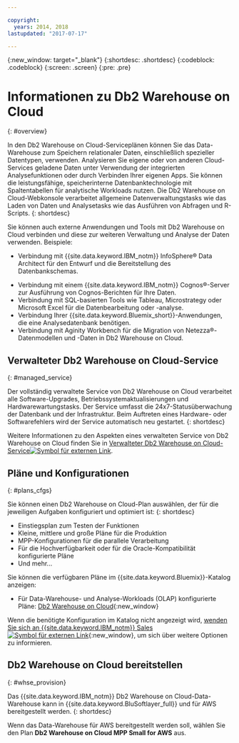 ```yaml
---

copyright:
  years: 2014, 2018
lastupdated: "2017-07-17"

---
```


<!-- Attribute definitions --> 
{:new_window: target="_blank"}
{:shortdesc: .shortdesc}
{:codeblock: .codeblock}
{:screen: .screen}
{:pre: .pre}

# Informationen zu Db2 Warehouse on Cloud
{: #overview}

In den Db2 Warehouse on Cloud-Serviceplänen können Sie das Data-Warehouse zum Speichern relationaler Daten, einschließlich spezieller Datentypen, verwenden. Analysieren Sie eigene oder von anderen Cloud-Services geladene Daten unter Verwendung der integrierten Analysefunktionen oder durch Verbinden Ihrer eigenen Apps. Sie können die leistungsfähige, speicherinterne Datenbanktechnologie mit Spaltentabellen für analytische Workloads nutzen. Die Db2 Warehouse on Cloud-Webkonsole verarbeitet allgemeine Datenverwaltungstasks wie das Laden von Daten und Analysetasks wie das Ausführen von Abfragen und R-Scripts.
{: shortdesc}

Sie können auch externe Anwendungen und Tools mit Db2 Warehouse on Cloud verbinden und diese zur weiteren Verwaltung und Analyse der Daten verwenden. Beispiele:
   * Verbindung mit {{site.data.keyword.IBM_notm}} InfoSphere® Data Architect für den Entwurf und die Bereitstellung des Datenbankschemas.
<!--   * Connect Esri ArcGIS to perform geospatial analytics and map publishing with your data. -->
   * Verbindung mit einem {{site.data.keyword.IBM_notm}} Cognos®-Server zur Ausführung von Cognos-Berichten für Ihre Daten.
   * Verbindung mit SQL-basierten Tools wie Tableau, Microstrategy oder Microsoft Excel für die Datenbearbeitung oder -analyse.
   * Verbindung Ihrer {{site.data.keyword.Bluemix_short}}-Anwendungen, die eine Analysedatenbank benötigen.
   * Verbindung mit Aginity Workbench für die Migration von Netezza®-Datenmodellen und -Daten in Db2 Warehouse on Cloud.

## Verwalteter Db2 Warehouse on Cloud-Service
{: #managed_service}

Der vollständig verwaltete Service von Db2 Warehouse on Cloud verarbeitet alle Software-Upgrades, Betriebssystemaktualisierungen und Hardwarewartungstasks. Der Service umfasst die 24x7-Statusüberwachung der Datenbank und der Infrastruktur. Beim Auftreten eines Hardware- oder Softwarefehlers wird der Service automatisch neu gestartet.
{: shortdesc}

Weitere Informationen zu den Aspekten eines verwalteten Service von Db2 Warehouse on Cloud finden Sie in [Verwalteter Db2 Warehouse on Cloud-Service![Symbol für externen Link](../../icons/launch-glyph.svg "Symbol für externen Link")](https://www.ibm.com/support/knowledgecenter/SS6NHC/com.ibm.swg.im.dashdb.doc/managed_service.html "Symbol für externen Link").

## Pläne und Konfigurationen
{: #plans_cfgs}

Sie können einen Db2 Warehouse on Cloud-Plan auswählen, der für die jeweiligen Aufgaben konfiguriert und optimiert ist:
{: shortdesc}

   * Einstiegsplan zum Testen der Funktionen
   * Kleine, mittlere und große Pläne für die Produktion
   * MPP-Konfigurationen für die parallele Verarbeitung
   * Für die Hochverfügbarkeit oder für die Oracle-Kompatibilität konfigurierte Pläne
   * Und mehr...

Sie können die verfügbaren Pläne im {{site.data.keyword.Bluemix}}-Katalog anzeigen:
   * Für Data-Warehouse- und Analyse-Workloads (OLAP) konfigurierte Pläne: [Db2 Warehouse on Cloud](https://console.ng.bluemix.net/catalog/services/dashdb-for-analytics){:new_window}
<!--   * Plans configured for high-speed, transactional processing (OLTP): [{{site.data.keyword.dashdbshort_notm}} for Transactions](https://console.ng.bluemix.net/catalog/services/dashdb-for-transactions-sql-database){:new_window} -->

Wenn die benötigte Konfiguration im Katalog nicht angezeigt wird, [wenden Sie sich an {{site.data.keyword.IBM_notm}} Sales ![Symbol für externen Link](../../icons/launch-glyph.svg "Symbol für externen Link")](https://www.ibm.com/connect/ibm/us/en/?lnk=fcw "Symbol für externen Link"){:new_window}, um sich über weitere Optionen zu informieren.

## Db2 Warehouse on Cloud bereitstellen
{: #whse_provision}

Das {{site.data.keyword.IBM_notm}} Db2 Warehouse on Cloud-Data-Warehouse kann in {{site.data.keyword.BluSoftlayer_full}} und für AWS bereitgestellt werden.
{: shortdesc}

Wenn das Data-Warehouse für AWS bereitgestellt werden soll, wählen Sie den Plan **Db2 Warehouse on Cloud MPP Small for AWS** aus. 

<!-- If you want to have the data warehouse provisioned for AWS, select the **{{site.data.keyword.IBM_notm}} {{site.data.keyword.dashdbshort_notm}} for Analytics MPP Small for AWS** plan. -->

<!-- ##dashDB for Transactions
{: #dashDB_tr}

In the {{site.data.keyword.dashdbshort_notm}} for Transactions plans, use the {{site.data.keyword.dashdbshort_notm}} relational database for online transaction processing. You can connect new or existing applications, and you can begin processing transactions and storing your data. With DB2® and Oracle compatibility, you can connect small or large applications and benefit from a managed enterprise-class database system. You can leverage the {{site.data.keyword.dashdbshort_notm}} for Transactions web console to manage users, load data, and get connection information.
{: shortdesc} -->

<!-- ##dashDB web console overview
{: #console_overview}

You can manage your {{site.data.keyword.dashdbshort_notm}} database, analyze your data, and monitor sensitive data with the {{site.data.keyword.dashdbshort_notm}} web console accessible from {{site.data.keyword.Bluemix_notm}}.
{: shortdesc}

Open the web console by clicking the service tile on your application overview page, and then click **Open**.

Single sign-on authentication connects you directly to the web console. You can access connection information from the web console, and the **Downloads** page includes links to client drivers for accessing {{site.data.keyword.dashdbshort_notm}} from remote applications. You can also access sample data and reports.

###Sensitive data reporting

The {{site.data.keyword.dashdbshort_notm}} web console includes a sensitive data reporting feature that detects and monitors sensitive objects in the {{site.data.keyword.dashdbshort_notm}} data warehouse, such as credit card numbers and US Social Security numbers.

To run and view reports that identify columns that contain sensitive data and provide information about connections and activities that access the sensitive data, select **Monitor &gt; Sensitive Data** in the web console. -->


<!-- ##IBM Analytics Services
{: #analytics_services}

For more information about {{site.data.keyword.IBM_notm}} analytics services and finding your local services representative, see: [{{site.data.keyword.IBM_notm}} Analytics Services ![External link icon](../../icons/launch-glyph.svg "External link icon")](http://www.ibm.com/software/data/services/).
{: shortdesc} -->














